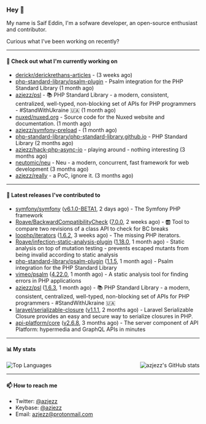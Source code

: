 ### Hey 👋

My name is Saif Eddin, I'm a sofware developer, an open-source enthusiast and contributor.

Curious what I've been working on recently?

---

#### 👷 Check out what I'm currently working on

- [derickr/derickrethans-articles](https://github.com/derickr/derickrethans-articles) -  (3 weeks ago)
- [php-standard-library/psalm-plugin](https://github.com/php-standard-library/psalm-plugin) - Psalm integration for the PHP Standard Library (1 month ago)
- [azjezz/psl](https://github.com/azjezz/psl) - 📚 PHP Standard Library - a modern, consistent, centralized, well-typed, non-blocking set of APIs for PHP programmers - #StandWithUkraine 🇺🇦 (1 month ago)
- [nuxed/nuxed.org](https://github.com/nuxed/nuxed.org) - Source code for the Nuxed website and documentation. (1 month ago)
- [azjezz/symfony-preload](https://github.com/azjezz/symfony-preload) -  (1 month ago)
- [php-standard-library/php-standard-library.github.io](https://github.com/php-standard-library/php-standard-library.github.io) - PHP Standard Library (2 months ago)
- [azjezz/hack-php-async-io](https://github.com/azjezz/hack-php-async-io) - playing around - nothing interesting  (3 months ago)
- [neutomic/neu](https://github.com/neutomic/neu) - Neu - a modern, concurrent, fast framework for web development (3 months ago)
- [azjezz/really](https://github.com/azjezz/really) - a PoC, ignore it. (3 months ago)

---

#### 🔭 Latest releases I've contributed to

- [symfony/symfony](https://github.com/symfony/symfony) ([v6.1.0-BETA1](https://github.com/symfony/symfony/releases/tag/v6.1.0-BETA1), 2 days ago) - The Symfony PHP framework
- [Roave/BackwardCompatibilityCheck](https://github.com/Roave/BackwardCompatibilityCheck) ([7.0.0](https://github.com/Roave/BackwardCompatibilityCheck/releases/tag/7.0.0), 2 weeks ago) - :ab: Tool to compare two revisions of a class API to check for BC breaks
- [loophp/iterators](https://github.com/loophp/iterators) ([1.6.2](https://github.com/loophp/iterators/releases/tag/1.6.2), 3 weeks ago) - The missing PHP iterators.
- [Roave/infection-static-analysis-plugin](https://github.com/Roave/infection-static-analysis-plugin) ([1.18.0](https://github.com/Roave/infection-static-analysis-plugin/releases/tag/1.18.0), 1 month ago) - Static analysis on top of mutation testing - prevents escaped mutants from being invalid according to static analysis
- [php-standard-library/psalm-plugin](https://github.com/php-standard-library/psalm-plugin) ([1.1.5](https://github.com/php-standard-library/psalm-plugin/releases/tag/1.1.5), 1 month ago) - Psalm integration for the PHP Standard Library
- [vimeo/psalm](https://github.com/vimeo/psalm) ([4.22.0](https://github.com/vimeo/psalm/releases/tag/4.22.0), 1 month ago) - A static analysis tool for finding errors in PHP applications
- [azjezz/psl](https://github.com/azjezz/psl) ([1.6.3](https://github.com/azjezz/psl/releases/tag/1.6.3), 1 month ago) - 📚 PHP Standard Library - a modern, consistent, centralized, well-typed, non-blocking set of APIs for PHP programmers - #StandWithUkraine 🇺🇦
- [laravel/serializable-closure](https://github.com/laravel/serializable-closure) ([v1.1.1](https://github.com/laravel/serializable-closure/releases/tag/v1.1.1), 2 months ago) - Laravel Serializable Closure provides an easy and secure way to serialize closures in PHP.
- [api-platform/core](https://github.com/api-platform/core) ([v2.6.8](https://github.com/api-platform/core/releases/tag/v2.6.8), 3 months ago) - The server component of API Platform: hypermedia and GraphQL APIs in minutes

---

#### 📊 My stats

<img align="right" alt="azjezz's GitHub stats" src="https://github-readme-stats.vercel.app/api?username=azjezz&count_private=1&show_icons=true&" />

![Top Languages](https://github-readme-stats.vercel.app/api/top-langs/?username=azjezz)

---

#### 📫 How to reach me

- Twitter: [@azjezz](https://twitter.com/azjezz)
- Keybase: [@azjezz](https://keybase.io/azjezz)
- Email: [azjezz@protonmail.com](mailto://azjezz@protonmail.com)
